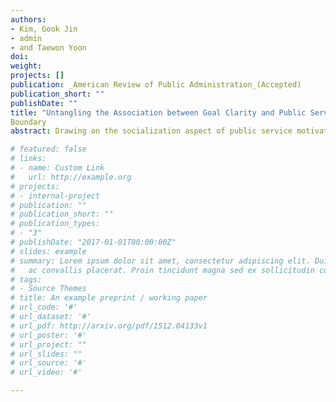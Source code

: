 ```yaml
---
authors:
- Kim, Gook Jin
- admin
- and Taewon Yoon
doi:
weight: 
projects: []
publication: _American Review of Public Administration_(Accepted)
publication_short: ""
publishDate: ""
title: "Untangling the Association between Goal Clarity and Public Service Motivation with the Moderating Role of Value Congruence"
Boundary
abstract: Drawing on the socialization aspect of public service motivation (PSM) and the internalization process of organizational values, this study empirically tests the argument that goal clarity leads to higher PSM, with a specific focus on the moderating role of value congruence between them. Using data from 4,133 Korean public employees in the 2021 Public Employee Perception Survey, the current study finds that individuals' perception of goal clarity generally has a positive relationship with their PSM, especially among those who have high individual-organization value congruence. We also discovered that certain matched levels of both goal clarity and value congruence are crucial for the positive relationship between clear goal perception and PSM to exist. This study concludes that the relationship between goal clarity and PSM is not straightforward, but instead follows a U-shaped pattern, characterized by a decrease followed by an increase. This implies that perceiving clearer goals may have a demotivating effect on some employees; those with relatively low levels of goal clarity and, therefore, low goal congruence (i.e., lack of internalization of clear organizational goals) would instead be demotivated as they perceive clearer goals. 

# featured: false
# links:
# - name: Custom Link
#   url: http://example.org
# projects:
# - internal-project
# publication: ""
# publication_short: ""
# publication_types:
# - "3"
# publishDate: "2017-01-01T00:00:00Z"
# slides: example
# summary: Lorem ipsum dolor sit amet, consectetur adipiscing elit. Duis posuere tellus
#   ac convallis placerat. Proin tincidunt magna sed ex sollicitudin condimentum.
# tags:
# - Source Themes
# title: An example preprint / working paper
# url_code: '#'
# url_dataset: '#'
# url_pdf: http://arxiv.org/pdf/1512.04133v1
# url_poster: '#'
# url_project: ""
# url_slides: ""
# url_source: '#'
# url_video: '#'

---
```

